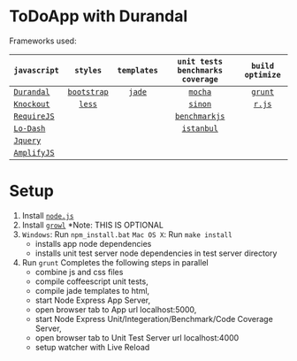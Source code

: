 ToDoApp with Durandal
=====================

[1]:  http://durnandaljs.com/                "Durandal"
[2]:  http://knockoutjs.com/                 "Knockout"
[3]:  http://requirejs.org                   "RequireJS / almond.js"
[4]:  http://lodash.com                      "Lo-Dash"
[5]:  http://jquery.com/                     "jquery"
[6]:  http://amplifyjs.com                   "amplifyjs"
[7]:  http://getbootstrap.com                "bootstrap"
[8]:  http://lesscss.org/                    "less"
[9]:  http://jade-lang.com/                  "jade"
[10]: http://visionmedia.github.io/mocha/    "mocha"
[11]: http://sinonjs.org/                    "sinon"
[12]: http://coffeescript.org/               "coffescript"
[12]: http://benchmarkjs.com/                "benchmarksjs"
[13]: https://github.com/gotwarlost/istanbul "istanbul"
[14]: http://gruntjs.com/                    "grunt"
[15]: http://requirejs.org/docs/optimization.html                    "r.js"

Frameworks used:

| `javascript`    | `styles`        | `templates`| `unit tests` `benchmarks` `coverage` | `build` `optimize` |
| -------------   |:---------------:|:----------:|:------------------------------------:|:------------------:|
| [`Durandal`][1] |[`bootstrap`][7] |[`jade`][9] | [`mocha`][10]                        | [`grunt`][14]      |
| [`Knockout`][2] |[`less`][8]      |            | [`sinon`][11]                        | [`r.js`][15]       |
| [`RequireJS`][3]|                 |            | [`benchmarkjs`][12]              
| [`Lo-Dash`][4]  |                 |            | [`istanbul`][13]
| [`Jquery`][5]   |
| [`AmplifyJS`][6]|

Setup
=====

   1. Install [`node.js`](http://nodejs.org/)
   2. Install [`growl`](http://www.growlforwindows.com/gfw/) *Note: THIS IS OPTIONAL
   3. `Windows`: Run `npm_install.bat`
      `Mac OS X`: Run `make install`
       * installs app node dependencies
       * installs unit test server node dependencies in test server directory
   4. Run `grunt`
       Completes the following steps in parallel
       * combine js and css files
       * compile coffeescript unit tests,
       * compile jade templates to html,
       * start Node Express App Server,
       * open browser tab to App url localhost:5000,
       * start Node Express Unit/Integeration/Benchmark/Code Coverage Server,
       * open browser tab to Unit Test Server url localhost:4000
       * setup watcher with Live Reload

